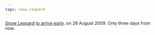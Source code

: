 ```yaml
---
tags: snow.leopard
---
```


[Snow Leopard](/wiki/Snow_Leopard) [to arrive early](http://www.apple.com/pr/library/2009/08/24macosx.html), on 28 August 2009. Only three days from now.
